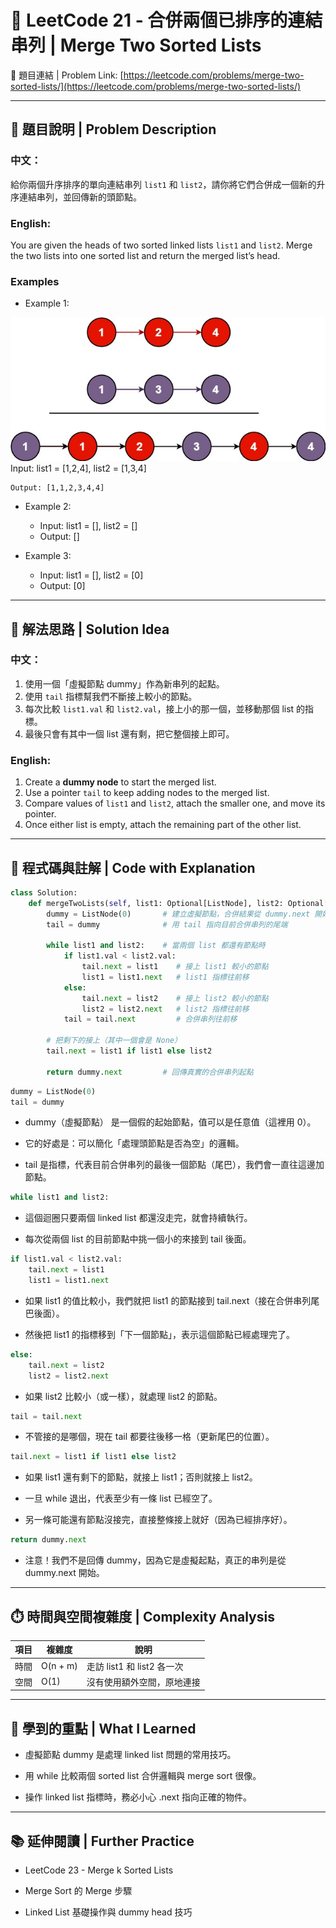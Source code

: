 # 🔗 LeetCode 21 - 合併兩個已排序的連結串列 | Merge Two Sorted Lists

🔗 題目連結 | Problem Link: [https://leetcode.com/problems/merge-two-sorted-lists/](https://leetcode.com/problems/merge-two-sorted-lists/)

---

## 📘 題目說明 | Problem Description

### 中文：
給你兩個升序排序的單向連結串列 `list1` 和 `list2`，請你將它們合併成一個新的升序連結串列，並回傳新的頭節點。

### English:
You are given the heads of two sorted linked lists `list1` and `list2`. Merge the two lists into one sorted list and return the merged list’s head.

### Examples
- Example 1:

![](../images/21_merge_ex1.jpg)
    Input: list1 = [1,2,4], list2 = [1,3,4]

    Output: [1,1,2,3,4,4]

- Example 2:
    - Input: list1 = [], list2 = []
    - Output: []

- Example 3:
    - Input: list1 = [], list2 = [0]
    - Output: [0]

---

## 🧠 解法思路 | Solution Idea

### 中文：
1. 使用一個「虛擬節點 dummy」作為新串列的起點。
2. 使用 `tail` 指標幫我們不斷接上較小的節點。
3. 每次比較 `list1.val` 和 `list2.val`，接上小的那一個，並移動那個 list 的指標。
4. 最後只會有其中一個 list 還有剩，把它整個接上即可。

### English:
1. Create a **dummy node** to start the merged list.
2. Use a pointer `tail` to keep adding nodes to the merged list.
3. Compare values of `list1` and `list2`, attach the smaller one, and move its pointer.
4. Once either list is empty, attach the remaining part of the other list.

---

## 🧾 程式碼與註解 | Code with Explanation

```python
class Solution:
    def mergeTwoLists(self, list1: Optional[ListNode], list2: Optional[ListNode]) -> Optional[ListNode]:
        dummy = ListNode(0)       # 建立虛擬節點，合併結果從 dummy.next 開始
        tail = dummy              # 用 tail 指向目前合併串列的尾端

        while list1 and list2:    # 當兩個 list 都還有節點時
            if list1.val < list2.val:
                tail.next = list1    # 接上 list1 較小的節點
                list1 = list1.next   # list1 指標往前移
            else:
                tail.next = list2    # 接上 list2 較小的節點
                list2 = list2.next   # list2 指標往前移
            tail = tail.next         # 合併串列往前移

        # 把剩下的接上（其中一個會是 None）
        tail.next = list1 if list1 else list2

        return dummy.next         # 回傳真實的合併串列起點
```

```python
dummy = ListNode(0)
tail = dummy
```
- dummy（虛擬節點） 是一個假的起始節點，值可以是任意值（這裡用 0）。

- 它的好處是：可以簡化「處理頭節點是否為空」的邏輯。

- tail 是指標，代表目前合併串列的最後一個節點（尾巴），我們會一直往這邊加節點。

```python
while list1 and list2:
```
- 這個迴圈只要兩個 linked list 都還沒走完，就會持續執行。

- 每次從兩個 list 的目前節點中挑一個小的來接到 tail 後面。

```python
if list1.val < list2.val:
    tail.next = list1
    list1 = list1.next
```
- 如果 list1 的值比較小，我們就把 list1 的節點接到 tail.next（接在合併串列尾巴後面）。

- 然後把 list1 的指標移到「下一個節點」，表示這個節點已經處理完了。

```python
else:
    tail.next = list2
    list2 = list2.next
```
- 如果 list2 比較小（或一樣），就處理 list2 的節點。

```python
tail = tail.next
```
- 不管接的是哪個，現在 tail 都要往後移一格（更新尾巴的位置）。

```python
tail.next = list1 if list1 else list2
```
- 如果 list1 還有剩下的節點，就接上 list1；否則就接上 list2。

- 一旦 while 退出，代表至少有一條 list 已經空了。

- 另一條可能還有節點沒接完，直接整條接上就好（因為已經排序好）。
```python 
return dummy.next
```
- 注意！我們不是回傳 dummy，因為它是虛擬起點，真正的串列是從 dummy.next 開始。

---

## ⏱️ 時間與空間複雜度 | Complexity Analysis
| 項目 | 複雜度      | 說明                   |
| -- | -------- | -------------------- |
| 時間 | O(n + m) | 走訪 list1 和 list2 各一次 |
| 空間 | O(1)     | 沒有使用額外空間，原地連接        |

---

## 📌 學到的重點 | What I Learned
- 虛擬節點 dummy 是處理 linked list 問題的常用技巧。

- 用 while 比較兩個 sorted list 合併邏輯與 merge sort 很像。

- 操作 linked list 指標時，務必小心 .next 指向正確的物件。

---

## 📚 延伸閱讀 | Further Practice
- LeetCode 23 - Merge k Sorted Lists

- Merge Sort 的 Merge 步驟

- Linked List 基礎操作與 dummy head 技巧